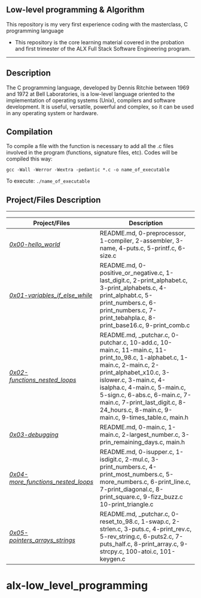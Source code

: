## Low-level programming & Algorithm

This repository is my very first experience coding with the masterclass, C programming language

- This repository is the core learning material covered in the probation and first trimester of the ALX Full Stack Software Engineering program.

------------------------------------------------------

## Description

The C programming language, developed by Dennis Ritchie between 1969 and 1972 at Bell Laboratories, is a low-level language oriented to the implementation of operating systems (Unix), compilers and software development. It is useful, versatile, powerful and complex, so it can be used in any operating system or hardware.

## **Compilation**

To compile a file with the function is necessary to add all the .c files involved in the program (functions, signature files, etc). Codes will be compiled this way:

```
gcc -Wall -Werror -Wextra -pedantic *.c -o name_of_executable

```

To execute:  `./name_of_executable`

## Project/Files Description

--------------------------------------
|Project/Files|Description|
|--|--|
|*[0x00-hello_world](https://github.com/ikwuka/alx-low_level_programming/tree/master/0x00-hello_world "0x00-hello_world")*|README.md, 0-preprocessor, 1-compiler, 2-assembler, 3-name, 4-puts.c, 5-printf.c, 6-size.c|
|*[0x01-variables_if_else_while](https://github.com/ikwuka/alx-low_level_programming/tree/master/0x01-variables_if_else_while "0x01-variables_if_else_while")*|README.md, 0-positive_or_negative.c, 1-last_digit.c, 2-print_alphabet.c, 3-print_alphabets.c, 4-print_alphabt.c, 5-print_numbers.c, 6-print_numbers.c, 7-print_tebahpla.c, 8-print_base16.c, 9-print_comb.c|
|*[0x02-functions_nested_loops](https://github.com/ikwuka/alx-low_level_programming/tree/master/0x02-functions_nested_loops "0x02-functions_nested_loops")*|README.md, _putchar.c, 0-putchar.c, 10-add.c, 10-main.c, 11-main.c, 11-print_to_98.c, 1-alphabet.c, 1-main.c, 2-main.c, 2-print_alphabet_x10.c, 3-islower.c, 3-main.c, 4-isalpha.c, 4-main.c, 5-main.c, 5-sign.c, 6-abs.c, 6-main.c, 7-main.c, 7-print_last_digit.c, 8-24_hours.c, 8-main.c, 9-main.c, 9-times_table.c, main.h|
|*[0x03-debugging](https://github.com/ikwuka/alx-low_level_programming/tree/master/0x03-debugging "0x03-debugging")*|README.md, 0-main.c, 1-main.c, 2-largest_number.c, 3-prin_remaining_days.c, main.h|
|*[0x04-more_functions_nested_loops](https://github.com/ikwuka/alx-low_level_programming/tree/master/0x04-more-functions_nested_loops "0x04-more-functions_nested_loops")*|README.md, 0-isupper.c, 1-isdigit.c, 2-mul.c, 3-print_numbers.c, 4-print_most_numbers.c, 5-more_numbers.c, 6-print_line.c, 7-print_diagonal.c, 8-print_square.c, 9-fizz_buzz.c 10-print_triangle.c|
|*[0x05-pointers_arrays_strings](https://github.com/ikwuka/alx-low_level_programming/tree/master/0x05-pointers_arrays_strings "0x05-pointers_arrays_strings")*|README.md, _putchar.c, 0-reset_to_98.c, 1-swap.c, 2-strlen.c, 3-puts.c, 4-print_rev.c, 5-rev_string.c, 6-puts2.c, 7-puts_half.c, 8-print_array.c, 9-strcpy.c, 100-atoi.c, 101-keygen.c|

# alx-low_level_programming
